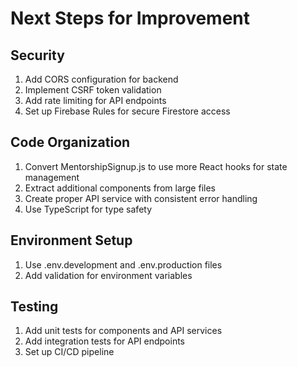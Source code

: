 # Next Steps for Improvement

## Security
1. Add CORS configuration for backend
2. Implement CSRF token validation
3. Add rate limiting for API endpoints
4. Set up Firebase Rules for secure Firestore access

## Code Organization
1. Convert MentorshipSignup.js to use more React hooks for state management
2. Extract additional components from large files
3. Create proper API service with consistent error handling
4. Use TypeScript for type safety

## Environment Setup
1. Use .env.development and .env.production files
2. Add validation for environment variables

## Testing
1. Add unit tests for components and API services
2. Add integration tests for API endpoints
3. Set up CI/CD pipeline

